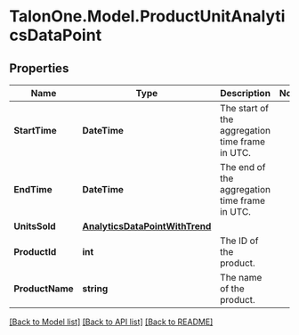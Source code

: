 # TalonOne.Model.ProductUnitAnalyticsDataPoint
## Properties

Name | Type | Description | Notes
------------ | ------------- | ------------- | -------------
**StartTime** | **DateTime** | The start of the aggregation time frame in UTC. | 
**EndTime** | **DateTime** | The end of the aggregation time frame in UTC. | 
**UnitsSold** | [**AnalyticsDataPointWithTrend**](AnalyticsDataPointWithTrend.md) |  | 
**ProductId** | **int** | The ID of the product. | 
**ProductName** | **string** | The name of the product. | 

[[Back to Model list]](../README.md#documentation-for-models) [[Back to API list]](../README.md#documentation-for-api-endpoints) [[Back to README]](../README.md)


